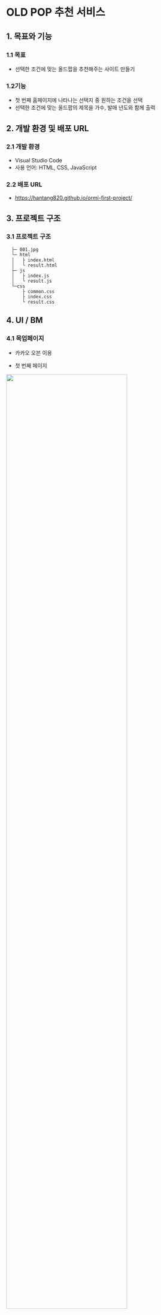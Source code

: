 # OLD POP 추천 서비스
## 1. 목표와 기능
### 1.1 목표
- 선택한 조건에 맞는 올드팝을 추천해주는 사이트 만들기

### 1.2기능
- 첫 번째 홈페이지에 나타나는 선택지 중 원하는 조건을 선택
- 선택한 조건에 맞는 올드팝의 제목을 가수, 발매 년도와 함께 출력

## 2. 개발 환경 및 배포 URL
### 2.1 개발 환경
- Visual Studio Code
- 사용 언어: HTML, CSS, JavaScript

### 2.2 배포 URL
- https://hantang820.github.io/ormi-first-project/

## 3. 프로젝트 구조
### 3.1 프로젝트 구조
```
  ├─ 001.jpg
  └─ html
  │   ├ index.html
  │   └ result.html    
  ├─ js
  │   ├ index.js
  │   └ result.js
  └─css
      ├ common.css
      ├ index.css
      └ result.css    
```
## 4. UI / BM
### 4.1 목업페이지
- 카카오 오븐 이용

- 첫 번째 페이지

<img src="https://github.com/hantang820/ormi-first-project/assets/142385695/616a82da-d7f2-46ff-92eb-c7d1c4b93df6" width="80%">

- 로딩 화면

<img src="https://github.com/hantang820/ormi-first-project/assets/142385695/b2afb53d-ff25-4dc5-a5c2-f1a4922ae97d" width="80%">

- 결과 출력 페이지

<img src="https://github.com/hantang820/ormi-first-project/assets/142385695/82ef6589-8a95-45db-9029-659498f0cf90" width="80%">


### 4.2 실제 구현 모습, 기능

- 첫 번째 페이지
- 노래를 추천 받기 위한 조건 선택
- 조건 선택 후 주문하기 버튼 클릭
- 주문하기 버튼 클릭 시 다음 페이지로 넘어감

<img src="https://github.com/hantang820/ormi-first-project/assets/142385695/314bfb4a-fe85-4ae4-8245-df7cb862cff2" width="80%">

- 주문하기 버튼에 마우스가 올라갔을 때 버튼의 색깔

<img src="https://github.com/hantang820/ormi-first-project/assets/142385695/95e017d6-fa8b-4cb6-ba39-f266d7cfa3e7" width="80%">

- 두 번째 페이지
- ChatGPT의 응답을 기다리며 로딩 화면 표시

<img src="https://github.com/hantang820/ormi-first-project/assets/142385695/3b7d897d-b477-4ba8-8efa-dff8c6b599d9" width="80%">

- 두 번째 페이지
- ChatGPT가 조건에 맞게 추천한 노래를 화면에 출력
- 첫 번째 페이지로 돌아가 다시 하고 싶다면 다시하기 버튼 클릭

<img src="https://github.com/hantang820/ormi-first-project/assets/142385695/4d27e1c4-1684-45d9-997b-dc0f67e5ba57" width="80%">

- 다시하기 버튼에 마우스가 올라갔을 때 버튼의 색깔

<img src="https://github.com/hantang820/ormi-first-project/assets/142385695/1caa4530-9bf9-4989-afbc-f63cccf5f7df" width="80%">


- 작동 영상
- <img src="https://github.com/hantang820/ormi-first-project/assets/142385695/0dc3feab-34e7-48f8-8d2d-11726d22fb6d" width="80%">


## 5. 회고
- 
